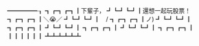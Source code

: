 ━━━━━┒
┓┏┓┏┓┃下輩子，
┛┗┛┗┛┃還想一起玩股票！
┓┏┓┏┓┃＼😭／
┛┗┛┗┛┃　/
┓┏┓┏┓┃ノ)
┛┗┛┗┛┃
┓┏┓┏┓┃
┛┗┛┗┛┃
┓┏┓┏┓┃
┛┗┛┗┛┃
┓┏┓┏┓┃
┃┃┃┃┃┃
┻┻┻┻┻┻

